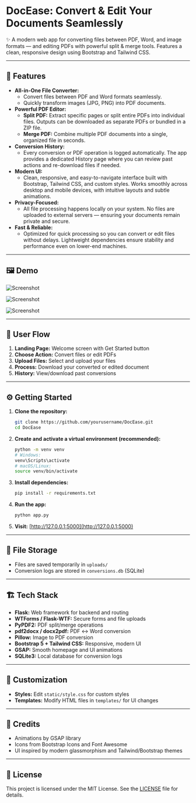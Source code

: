 # DocEase: Convert & Edit Your Documents Seamlessly

✨ A modern web app for converting files between PDF, Word, and image formats — and editing PDFs with powerful split & merge tools. Features a clean, responsive design using Bootstrap and Tailwind CSS.

---

## 🚀 Features

- **All-in-One File Converter:**
  - Convert files between PDF and Word formats seamlessly.
  - Quickly transform images (JPG, PNG) into PDF documents.
- **Powerful PDF Editor:**
  - **Split PDF:** Extract specific pages or split entire PDFs into individual files. Outputs can be downloaded as separate PDFs or bundled in a ZIP file.
  - **Merge PDF:** Combine multiple PDF documents into a single, organized file in seconds.
- **Conversion History:**
  - Every conversion or PDF operation is logged automatically. The app provides a dedicated History page where you can review past actions and re-download files if needed.
- **Modern UI:**
  - Clean, responsive, and easy-to-navigate interface built with Bootstrap, Tailwind CSS, and custom styles. Works smoothly across desktop and mobile devices, with intuitive layouts and subtle animations.
- **Privacy-Focused:**
  - All file processing happens locally on your system. No files are uploaded to external servers — ensuring your documents remain private and secure.
- **Fast & Reliable:**
  - Optimized for quick processing so you can convert or edit files without delays. Lightweight dependencies ensure stability and performance even on lower-end machines.

---

## 🖼️ Demo

![Screenshot](screenshots/screenshot1.png)

![Screenshot](screenshots/Screenshot2.png)

![Screenshot](screenshots/Screenshot3.png)


---

## 🧭 User Flow

1. **Landing Page:** Welcome screen with Get Started button
2. **Choose Action:** Convert files or edit PDFs
3. **Upload Files:** Select and upload your files
4. **Process:** Download your converted or edited document
5. **History:** View/download past conversions

---

## ⚙️ Getting Started

1. **Clone the repository:**
   ```bash
   git clone https://github.com/yourusername/DocEase.git
   cd DocEase
   ```
2. **Create and activate a virtual environment (recommended):**
   ```bash
   python -m venv venv
   # Windows:
   venv\Scripts\activate
   # macOS/Linux:
   source venv/bin/activate
   ```
3. **Install dependencies:**
   ```bash
   pip install -r requirements.txt
   ```
4. **Run the app:**
   ```bash
   python app.py
   ```
5. **Visit:** [http://127.0.0.1:5000](http://127.0.0.1:5000)

---

## 📂 File Storage

- Files are saved temporarily in `uploads/`
- Conversion logs are stored in `conversions.db` (SQLite)

---

## 🏗️ Tech Stack

- **Flask:** Web framework for backend and routing
- **WTForms / Flask-WTF:** Secure forms and file uploads
- **PyPDF2:** PDF split/merge operations
- **pdf2docx / docx2pdf:** PDF ↔ Word conversion
- **Pillow:** Image to PDF conversion
- **Bootstrap 5 + Tailwind CSS:** Responsive, modern UI
- **GSAP:** Smooth homepage and UI animations
- **SQLite3:** Local database for conversion logs

---

## 🎨 Customization

- **Styles:** Edit `static/style.css` for custom styles
- **Templates:** Modify HTML files in `templates/` for UI changes

---

## 🙏 Credits

- Animations by GSAP library
- Icons from Bootstrap Icons and Font Awesome
- UI inspired by modern glassmorphism and Tailwind/Bootstrap themes

---

## 📄 License

This project is licensed under the MIT License. See the [LICENSE](LICENSE) file for details.
